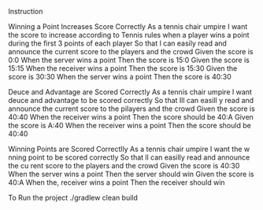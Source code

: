 Instruction

Winning a Point Increases Score Correctly
As a tennis chair umpire
I want the score to increase according to Tennis rules when a player wins a point during the
first 3 points of each player
So that I can easily read and announce the current score to the players and the crowd
Given the score is 0:0
When the server wins a point
Then the score is 15:0
Given the score is 15:15
When the receiver wins a point
Then the score is 15:30
Given the score is 30:30
When the server wins a point
Then the score is 40:30


Deuce and Advantage are Scored Correctly
As a tennis chair umpire
I want deuce and advantage to be scored correctly
So that Ill can easill y read and announce the current score to the pilayers and the crowd
Given the score is 40:40
When the receiver wins a point
Then the score should be 40:A
Given the score is A:40
When the receiver wins a point
Then the score should be 40:40

Winning Points are Scored Correctlly
As a tennis chair umpire
I want the w nning point to be scored correctly
So that ll can easilly read and announce the cu rent score to the players and the crowd
Given the score is 40:30
When the server wins a point
Then the server should win
Given the score is 40:A
When the, receiver wins a point
Then the receiver shouId win

To Run the project  ./gradlew clean build 
